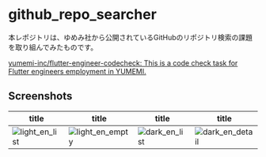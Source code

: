 # github_repo_searcher

本レポジトリは、ゆめみ社から公開されているGitHubのリポジトリ検索の課題を取り組んでみたものです。

[yumemi-inc/flutter-engineer-codecheck: This is a code check task for Flutter engineers employment in YUMEMI.](https://github.com/yumemi-inc/flutter-engineer-codecheck)

## Screenshots

| title | title | title | title |
| --- | --- | --- | --- |
| ![light_en_list](https://user-images.githubusercontent.com/12729025/181021992-11f98ba5-aa8f-4568-a353-1c6f0d0c5b9d.png) | ![light_en_empty](https://user-images.githubusercontent.com/12729025/181022064-de1840ca-da64-40a5-bedd-1ea2217630ea.png) | ![dark_en_list](https://user-images.githubusercontent.com/12729025/181022037-6f1abd4a-2c82-4881-a720-6730e822cda0.png) | ![dark_en_detail](https://user-images.githubusercontent.com/12729025/181022081-4abe8fc7-775e-40a8-b11b-76839fb6ad03.png)

